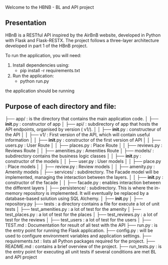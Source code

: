 Welcome to the HBNB - BL and API project

## Presentation

HBnB is a RESTful API inspired by the AirBnB website, developed in Python with Flask and Flask-RESTX. The project follows a three-layer architecture developed in part 1 of the HBnB project.

To run the application, you will need:

1) Install dependencies using: 
    - pip install -r requirements.txt
2) Run the application: 
    - python run.py

the application should be running

## Purpose of each directory and file:

├── app/ : is the directory that contains the main application code.
│   ├── __init__.py : constructor of app
│   ├── api/ : subdirectory of app that hosts the API endpoints, organised by version ( v1/).
│   │   ├── __init__.py : constructeur of the API
│   │   ├── v1/ : First version of the API, which will contain useful information
│   │       ├── __init__.py : constructor of the first version of API
│   │       ├── users.py : User Route
│   │       ├── places.py : Place Route
│   │       ├── reviews.py : Reviews Route
│   │       ├── amenities.py : Amenities Route 
│   ├── models/ : subdirectory contains the business logic classes
│   │   ├── __init__.py : constructor of the models
│   │   ├── user.py : User models
│   │   ├── place.py : Place models
│   │   ├── review.py : Review models
│   │   ├── amenity.py : Amenity models
│   ├── services/ : subdirectory. The Facade model will be implemented, managing the interaction between the layers.
│   │   ├── __init__.py : constructor of the facade
│   │   ├── facade.py : enables interaction between the different layers
│   ├── persistence/ : subdirectory. This is where the in-memory repository is implemented. It will eventually be replaced by a database-based solution using SQL Alchemy.
│       ├── __init__.py
│       ├── repository.py
├── tests : a directory contains a file for execute a lot of unit tests
│   ├── test_amenities.py : a lot of test for the amenity
│   ├── test_places.py : a lot of test for the places
│   ├── test_reviews.py : a lot of test for the reviews
│   ├── test_users : a lot of test for the users
│   ├── TEST.md : Documentation for result of all test with the API
├── run.py : is the entry point for running the Flask application.
├── config.py : will be used to configure environment variables and application settings.
├── requirements.txt : lists all Python packages required for the project.
├── README.md : contains a brief overview of the project.
├── run_tests.py : is the entry point for executing all unit tests if several conditions are met
BL and API project
